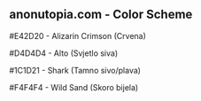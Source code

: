 anonutopia.com - Color Scheme
-------------------
#E42D20 - Alizarin Crimson (Crvena)

#D4D4D4 - Alto (Svjetlo siva)

#1C1D21 - Shark (Tamno sivo/plava)

#F4F4F4 - Wild Sand (Skoro bijela)
